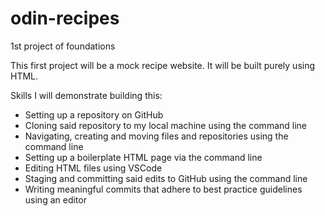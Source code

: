 # odin-recipes
1st project of foundations

This first project will be a mock recipe website. It will be built purely using HTML.

Skills I will demonstrate building this: 
- Setting up a repository on GitHub
- Cloning said repository to my local machine using the command line
- Navigating, creating and moving files and repositories using the command line
- Setting up a boilerplate HTML page via the command line
- Editing HTML files using VSCode
- Staging and committing said edits to GitHub using the command line
- Writing meaningful commits that adhere to best practice guidelines using an editor
